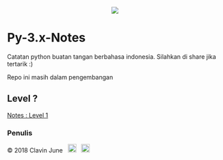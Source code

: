 <p align='center'><img src='https://upload.wikimedia.org/wikipedia/commons/f/f8/Python_logo_and_wordmark.svg' /></p>

# Py-3.x-Notes
Catatan python buatan tangan berbahasa indonesia. Silahkan di share jika tertarik :)
<p>Repo ini masih dalam pengembangan</p>

## Level ?
[Notes : Level 1](Level1/README.md)
### Penulis

&copy; 2018 Clavin June &nbsp;
<a href="https://instagram.com/clavinjune" target="_blank"><img src="https://www.instagram.com/static/images/ico/apple-touch-icon-76x76-precomposed.png/932e4d9af891.png" width="20"/></a> &nbsp;
<a href="https://www.facebook.com/clavin.tokisaki" target="_blank"><img src="https://static.xx.fbcdn.net/rsrc.php/yl/r/H3nktOa7ZMg.ico" width="20"/></a>
